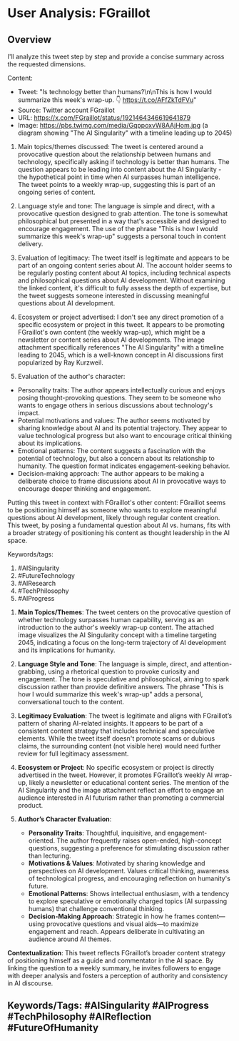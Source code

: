 # User Analysis: FGraillot

## Overview

<think>
I'll analyze this tweet step by step and provide a concise summary across the requested dimensions.

Content:
- Tweet: "Is technology better than humans?\n\nThis is how I would summarize this week's wrap-up. 👇 https://t.co/AFfZkTdFVu"
- Source: Twitter account FGraillot
- URL: https://x.com/FGraillot/status/1921464346619641879
- Image: https://pbs.twimg.com/media/GqppoxvW8AAjHom.jpg (a diagram showing "The AI Singularity" with a timeline leading up to 2045)

1. Main topics/themes discussed:
The tweet is centered around a provocative question about the relationship between humans and technology, specifically asking if technology is better than humans. The question appears to be leading into content about the AI Singularity - the hypothetical point in time when AI surpasses human intelligence. The tweet points to a weekly wrap-up, suggesting this is part of an ongoing series of content.

2. Language style and tone:
The language is simple and direct, with a provocative question designed to grab attention. The tone is somewhat philosophical but presented in a way that's accessible and designed to encourage engagement. The use of the phrase "This is how I would summarize this week's wrap-up" suggests a personal touch in content delivery.

3. Evaluation of legitimacy:
The tweet itself is legitimate and appears to be part of an ongoing content series about AI. The account holder seems to be regularly posting content about AI topics, including technical aspects and philosophical questions about AI development. Without examining the linked content, it's difficult to fully assess the depth of expertise, but the tweet suggests someone interested in discussing meaningful questions about AI development.

4. Ecosystem or project advertised:
I don't see any direct promotion of a specific ecosystem or project in this tweet. It appears to be promoting FGraillot's own content (the weekly wrap-up), which might be a newsletter or content series about AI developments. The image attachment specifically references "The AI Singularity" with a timeline leading to 2045, which is a well-known concept in AI discussions first popularized by Ray Kurzweil.

5. Evaluation of the author's character:
- Personality traits: The author appears intellectually curious and enjoys posing thought-provoking questions. They seem to be someone who wants to engage others in serious discussions about technology's impact.
- Potential motivations and values: The author seems motivated by sharing knowledge about AI and its potential trajectory. They appear to value technological progress but also want to encourage critical thinking about its implications.
- Emotional patterns: The content suggests a fascination with the potential of technology, but also a concern about its relationship to humanity. The question format indicates engagement-seeking behavior.
- Decision-making approach: The author appears to be making a deliberate choice to frame discussions about AI in provocative ways to encourage deeper thinking and engagement.

Putting this tweet in context with FGraillot's other content:
FGraillot seems to be positioning himself as someone who wants to explore meaningful questions about AI development, likely through regular content creation. This tweet, by posing a fundamental question about AI vs. humans, fits with a broader strategy of positioning his content as thought leadership in the AI space.

Keywords/tags:
1. #AISingularity
2. #FutureTechnology
3. #AIResearch
4. #TechPhilosophy
5. #AIProgress
</think>

1. **Main Topics/Themes**: The tweet centers on the provocative question of whether technology surpasses human capability, serving as an introduction to the author's weekly wrap-up content. The attached image visualizes the AI Singularity concept with a timeline targeting 2045, indicating a focus on the long-term trajectory of AI development and its implications for humanity.

2. **Language Style and Tone**: The language is simple, direct, and attention-grabbing, using a rhetorical question to provoke curiosity and engagement. The tone is speculative and philosophical, aiming to spark discussion rather than provide definitive answers. The phrase "This is how I would summarize this week's wrap-up" adds a personal, conversational touch to the content.

3. **Legitimacy Evaluation**: The tweet is legitimate and aligns with FGraillot’s pattern of sharing AI-related insights. It appears to be part of a consistent content strategy that includes technical and speculative elements. While the tweet itself doesn't promote scams or dubious claims, the surrounding content (not visible here) would need further review for full legitimacy assessment.

4. **Ecosystem or Project**: No specific ecosystem or project is directly advertised in the tweet. However, it promotes FGraillot’s weekly AI wrap-up, likely a newsletter or educational content series. The mention of the AI Singularity and the image attachment reflect an effort to engage an audience interested in AI futurism rather than promoting a commercial product.

5. **Author’s Character Evaluation**:
   - **Personality Traits**: Thoughtful, inquisitive, and engagement-oriented. The author frequently raises open-ended, high-concept questions, suggesting a preference for stimulating discussion rather than lecturing.
   - **Motivations & Values**: Motivated by sharing knowledge and perspectives on AI development. Values critical thinking, awareness of technological progress, and encouraging reflection on humanity's future.
   - **Emotional Patterns**: Shows intellectual enthusiasm, with a tendency to explore speculative or emotionally charged topics (AI surpassing humans) that challenge conventional thinking.
   - **Decision-Making Approach**: Strategic in how he frames content—using provocative questions and visual aids—to maximize engagement and reach. Appears deliberate in cultivating an audience around AI themes.

**Contextualization**: This tweet reflects FGraillot’s broader content strategy of positioning himself as a guide and commentator in the AI space. By linking the question to a weekly summary, he invites followers to engage with deeper analysis and fosters a perception of authority and consistency in AI discourse.

**Keywords/Tags**: #AISingularity #AIProgress #TechPhilosophy #AIReflection #FutureOfHumanity
---

